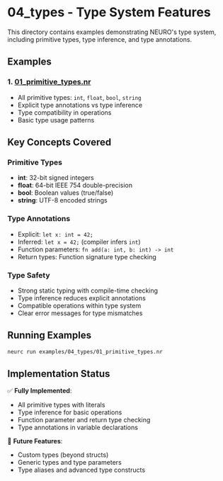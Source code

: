 # 04_types - Type System Features

This directory contains examples demonstrating NEURO's type system, including primitive types, type inference, and type annotations.

## Examples

### 1. [01_primitive_types.nr](./01_primitive_types.nr)
- All primitive types: `int`, `float`, `bool`, `string`
- Explicit type annotations vs type inference
- Type compatibility in operations
- Basic type usage patterns

## Key Concepts Covered

### Primitive Types
- **int**: 32-bit signed integers
- **float**: 64-bit IEEE 754 double-precision
- **bool**: Boolean values (true/false)
- **string**: UTF-8 encoded strings

### Type Annotations
- Explicit: `let x: int = 42;`
- Inferred: `let x = 42;` (compiler infers `int`)
- Function parameters: `fn add(a: int, b: int) -> int`
- Return types: Function signature type checking

### Type Safety
- Strong static typing with compile-time checking
- Type inference reduces explicit annotations
- Compatible operations within type system
- Clear error messages for type mismatches

## Running Examples

```bash
neurc run examples/04_types/01_primitive_types.nr
```

## Implementation Status

✅ **Fully Implemented**:
- All primitive types with literals
- Type inference for basic operations
- Function parameter and return type checking
- Type annotations in variable declarations

🚧 **Future Features**:
- Custom types (beyond structs)
- Generic types and type parameters
- Type aliases and advanced type constructs